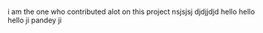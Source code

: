 i am the one who contributed alot on this project 
nsjsjsj
djdjjdjd
hello
hello
hello
ji 
pandey ji
